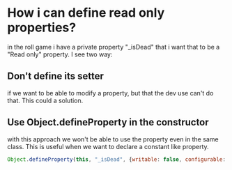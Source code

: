 # How i can define read only properties?
in the roll game i have a private property "_isDead"  that i want that to be a "Read only" property. I see two way:

## Don't define its setter
if we want to be able to modify a property, but that the dev use can't do that.  This could a solution.

## Use Object.defineProperty in the constructor
with this approach we won't be able to use the property even in the same class.
This is useful when we want to declare a constant like property.
```js
Object.defineProperty(this, "_isDead", {writable: false, configurable: false}); in the constructor
```
